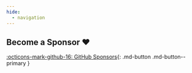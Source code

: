 ```yaml
---
hide:
  - navigation
---
```


## Become a Sponsor ❤️

[:octicons-mark-github-16: GitHub Sponsors](https://github.com/sponsors/tylernguyen){: .md-button .md-button--primary }